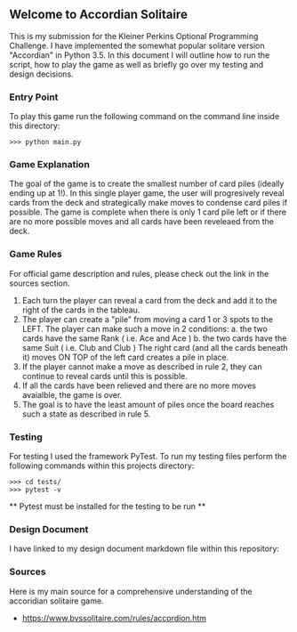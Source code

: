 ## Welcome to Accordian Solitaire
This is my submission for the Kleiner Perkins Optional Programming Challenge. I have implemented the somewhat popular solitare version "Accordian" in Python 3.5. In this document I will outline how to run the script, how to play the game as well as briefly go over my testing and design decisions.

### Entry Point
To play this game run the following command on the command line inside this directory:
```
>>> python main.py
```

### Game Explanation
The goal of the game is to create the smallest number of card piles (ideally ending up at 1!). In this single player game, the user will progresively reveal cards from the deck and strategically make moves to condense card piles if possible. The game is complete when there is only 1 card pile left or if there are no more possible moves and all cards have been reveleaed from the deck.

### Game Rules
For official game description and rules, please check out the link in the sources section.
1. Each turn the player can reveal a card from the deck and add it to the right of the cards in the tableau.
2. The player can create a "pile" from moving a card 1 or 3 spots to the LEFT. The player can make such a move in 2 conditions:
	a. the two cards have the same Rank ( i.e. Ace and Ace )
	b. the two cards have the same Suit ( i.e. Club and Club )
	The right card (and all the cards beneath it) moves ON TOP of the left card creates a pile in place.
3. If the player cannot make a move as described in rule 2, they can continue to reveal cards until this is possible.
4. If all the cards have been relieved and there are no more moves avaialble, the game is over.
5. The goal is to have the least amount of piles once the board reaches such a state as described in rule 5.

### Testing
For testing I used the framework PyTest. To run my testing files perform the following commands within this projects directory:
```
>>> cd tests/
>>> pytest -v
```
** Pytest must be installed for the testing to be run **

### Design Document
I have linked to my design document markdown file within this repository:

### Sources
Here is my main source for a comprehensive understanding of the accoridian solitaire game.
- https://www.bvssolitaire.com/rules/accordion.htm